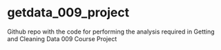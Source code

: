 getdata_009_project
===================

Github repo with the code for performing the analysis required in Getting and Cleaning Data 009 Course Project
